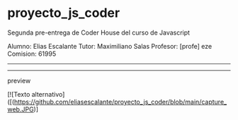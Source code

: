 # proyecto_js_coder
Segunda pre-entrega de Coder House del curso de Javascript

Alumno: Elias Escalante
Tutor: Maximiliano Salas
Profesor: [profe] eze
Comision: 61995

----

----

preview

[![Texto alternativo]([(https://github.com/eliasescalante/proyecto_js_coder/blob/main/capture_web.JPG)]

